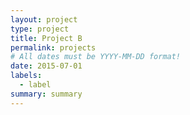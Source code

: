 ```yaml
---
layout: project
type: project
title: Project B
permalink: projects
# All dates must be YYYY-MM-DD format!
date: 2015-07-01
labels:
  - label
summary: summary
---
```

